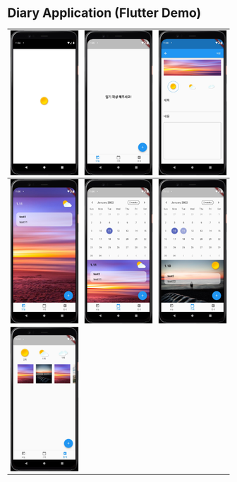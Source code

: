 # Diary Application (Flutter Demo)

| ![](./assets/docs/0_splash.jpg) | ![](./assets/docs/1_init_page.jpg) | ![](./assets/docs/2_write.jpg) |
|:--:|:--:|:--:|
| ![](./assets/docs/3_today.jpg) | ![](./assets/docs/4_history.jpg) | ![](./assets/docs/5_history2.jpg) |
| ![](./assets/docs/6_statistics.jpg) |
